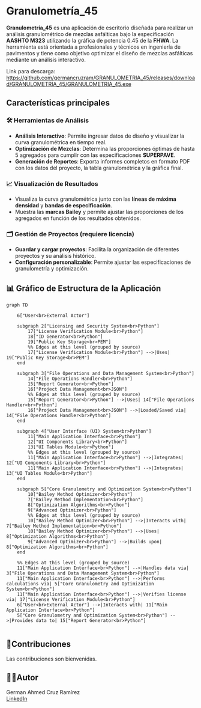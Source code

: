 # Granulometría_45

**Granulometría_45** es una aplicación de escritorio diseñada para realizar un análisis granulométrico de mezclas asfálticas bajo la especificación **AASHTO M323** utilizando la gráfica de potencia 0.45 de la **FHWA**. La herramienta está orientada a profesionales y técnicos en ingeniería de pavimentos y tiene como objetivo optimizar el diseño de mezclas asfálticas mediante un análisis interactivo.

Link para descarga: https://github.com/germancruzram/GRANULOMETRIA_45/releases/download/GRANULOMETRIA_45/GRANULOMETRIA_45.exe

## Características principales

### 🛠️ **Herramientas de Análisis**

- **Análisis Interactivo**: Permite ingresar datos de diseño y visualizar la curva granulométrica en tiempo real.
- **Optimización de Mezclas**: Determina las proporciones óptimas de hasta 5 agregados para cumplir con las especificaciones **SUPERPAVE**.
- **Generación de Reportes**: Exporta informes completos en formato PDF con los datos del proyecto, la tabla granulométrica y la gráfica final.

### 📈 **Visualización de Resultados**

- Visualiza la curva granulométrica junto con las **líneas de máxima densidad** y **bandas de especificación**.
- Muestra las **marcas Bailey** y permite ajustar las proporciones de los agregados en función de los resultados obtenidos.

### 🗂️ **Gestión de Proyectos** (requiere licencia)

- **Guardar y cargar proyectos**: Facilita la organización de diferentes proyectos y su análisis histórico.
- **Configuración personalizable**: Permite ajustar las especificaciones de granulometría y optimización.

## 📊 **Gráfico de Estructura de la Aplicación**

```mermaid
graph TD

    6["User<br>External Actor"]

    subgraph 2["Licensing and Security System<br>Python"]
        17["License Verification Module<br>Python"]
        18["ID Generator<br>Python"]
        19["Public Key Storage<br>PEM"]
        %% Edges at this level (grouped by source)
        17["License Verification Module<br>Python"] -->|Uses| 19["Public Key Storage<br>PEM"]
    end

    subgraph 3["File Operations and Data Management System<br>Python"]
        14["File Operations Handler<br>Python"]
        15["Report Generator<br>Python"]
        16["Project Data Management<br>JSON"]
        %% Edges at this level (grouped by source)
        15["Report Generator<br>Python"] -->|Uses| 14["File Operations Handler<br>Python"]
        16["Project Data Management<br>JSON"] -->|Loaded/Saved via| 14["File Operations Handler<br>Python"]
    end

    subgraph 4["User Interface (UI) System<br>Python"]
        11["Main Application Interface<br>Python"]
        12["UI Components Library<br>Python"]
        13["UI Tables Module<br>Python"]
        %% Edges at this level (grouped by source)
        11["Main Application Interface<br>Python"] -->|Integrates| 12["UI Components Library<br>Python"]
        11["Main Application Interface<br>Python"] -->|Integrates| 13["UI Tables Module<br>Python"]
    end

    subgraph 5["Core Granulometry and Optimization System<br>Python"]
        10["Bailey Method Optimizer<br>Python"]
        7["Bailey Method Implementation<br>Python"]
        8["Optimization Algorithms<br>Python"]
        9["Advanced Optimizer<br>Python"]
        %% Edges at this level (grouped by source)
        10["Bailey Method Optimizer<br>Python"] -->|Interacts with| 7["Bailey Method Implementation<br>Python"]
        10["Bailey Method Optimizer<br>Python"] -->|Uses| 8["Optimization Algorithms<br>Python"]
        9["Advanced Optimizer<br>Python"] -->|Builds upon| 8["Optimization Algorithms<br>Python"]
    end

    %% Edges at this level (grouped by source)
    11["Main Application Interface<br>Python"] -->|Handles data via| 3["File Operations and Data Management System<br>Python"]
    11["Main Application Interface<br>Python"] -->|Performs calculations via| 5["Core Granulometry and Optimization System<br>Python"]
    11["Main Application Interface<br>Python"] -->|Verifies license via| 17["License Verification Module<br>Python"]
    6["User<br>External Actor"] -->|Interacts with| 11["Main Application Interface<br>Python"]
    5["Core Granulometry and Optimization System<br>Python"] -->|Provides data to| 15["Report Generator<br>Python"]


```


## 🤝**Contribuciones**

Las contribuciones son bienvenidas. 

## 👨‍💻**Autor**

German Ahmed Cruz Ramírez  
[LinkedIn](https://www.linkedin.com/in/german-cruz-ram-in24/)

